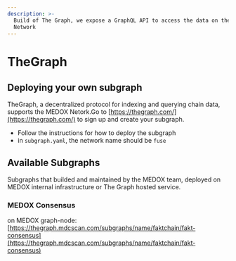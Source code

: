 ```yaml
---
description: >-
  Build of The Graph, we expose a GraphQL API to access the data on the MEDOX
  Network
---
```


# TheGraph

## Deploying your own subgraph

TheGraph, a decentralized protocol for indexing and querying chain data, supports the MEDOX Netork.Go to [https://thegraph.com/](https://thegraph.com/) to sign up and create your subgraph.

* Follow the instructions for how to deploy the subgraph
* in `subgraph.yaml`, the network name should be `fuse`

## Available Subgraphs

Subgraphs that builded and maintained by the MEDOX team, deployed on MEDOX internal infrastructure or The Graph hosted service.

### MEDOX Consensus

on MEDOX graph-node: [https://thegraph.mdcscan.com/subgraphs/name/faktchain/fakt-consensus](https://thegraph.mdcscan.com/subgraphs/name/faktchain/fakt-consensus)
